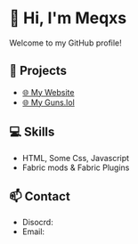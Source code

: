 # 👋 Hi, I'm Meqxs

Welcome to my GitHub profile!

## 🚀 Projects

- [🌐 My Website](https://Meqxs.github.io/Website/)
- [🌐 My Guns.lol](guns.lol/meqxs)

## 💻 Skills

- HTML, Some Css, Javascript
- Fabric mods & Fabric Plugins

## 📫 Contact

- Disocrd:
- Email: 
